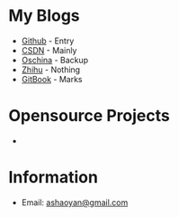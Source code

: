 # My Blogs
- [Github](http://aceanan.github.io/anshaoyan.blog/)            - Entry
- [CSDN](http://blog.csdn.net/ace_an)                           - Mainly
- [Oschina](http://my.oschina.net/anshaoyan/blog)               - Backup
- [Zhihu](https://www.zhihu.com/people/ace-51-52/activities)    - Nothing
- [GitBook](https://www.gitbook.com/@acean)                     - Marks

# Opensource Projects
- 

# Information
- Email: ashaoyan@gmail.com
